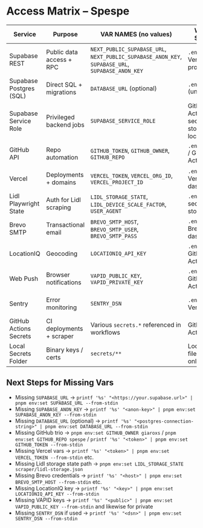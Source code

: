 # Access Matrix – Spespe

| Service | Purpose | VAR NAMES (no values) | Where Stored | How Codex Uses It | Verify Command |
| --- | --- | --- | --- | --- | --- |
| Supabase REST | Public data access + RPC | `NEXT_PUBLIC_SUPABASE_URL`, `NEXT_PUBLIC_SUPABASE_ANON_KEY`, `SUPABASE_URL`, `SUPABASE_ANON_KEY` | `.env.local`, Vercel project env | Configure Supabase client on web & tooling scripts | `pnpm access:check` |
| Supabase Postgres (SQL) | Direct SQL + migrations | `DATABASE_URL` (optional) | `.env.local` (unset) | Run migrations / ad-hoc SQL via CLI | `pnpm access:check` |
| Supabase Service Role | Privileged backend jobs | `SUPABASE_SERVICE_ROLE` | GitHub Actions secret (not stored locally) | Scraper + migrations (server-side) | `pnpm env:print` |
| GitHub API | Repo automation | `GITHUB_TOKEN`, `GITHUB_OWNER`, `GITHUB_REPO` | `.env.local` / GitHub Actions | Trigger PRs, labels, status checks | `pnpm access:check` |
| Vercel | Deployments + domains | `VERCEL_TOKEN`, `VERCEL_ORG_ID`, `VERCEL_PROJECT_ID` | `.env.local`, Vercel dashboard | Manage deployments, inspect builds | `pnpm access:check` |
| Lidl Playwright State | Auth for Lidl scraping | `LIDL_STORAGE_STATE`, `LIDL_DEVICE_SCALE_FACTOR`, `USER_AGENT` | `.env.local`, secrets/ storage file | Feed crawler session + hi-res tuning | `pnpm access:check` |
| Brevo SMTP | Transactional email | `BREVO_SMTP_HOST`, `BREVO_SMTP_USER`, `BREVO_SMTP_PASS` | `.env.local`, Brevo dashboard | Send magic link or digest emails | `pnpm access:check` |
| LocationIQ | Geocoding | `LOCATIONIQ_API_KEY` | `.env.local`, GitHub Actions | Geocode store + user addresses | `pnpm access:check` |
| Web Push | Browser notifications | `VAPID_PUBLIC_KEY`, `VAPID_PRIVATE_KEY` | `.env.local`, GitHub Actions | Sign push payloads, register clients | `pnpm access:check` |
| Sentry | Error monitoring | `SENTRY_DSN` | `.env.local`, Vercel | Capture frontend/scraper errors | `pnpm env:print` |
| GitHub Actions Secrets | CI deployments + scraper | Various `secrets.*` referenced in workflows | GitHub Actions | Keeps hourly scraper + deploy jobs running | Inspect workflow YAML |
| Local Secrets Folder | Binary keys / certs | `secrets/**` | Local filesystem only | Stores VAPID or SSL exports when generated | Manual |

## Next Steps for Missing Vars
- Missing `SUPABASE_URL` → `printf '%s' "<https://your.supabase.url>" | pnpm env:set SUPABASE_URL --from-stdin`
- Missing `SUPABASE_ANON_KEY` → `printf '%s' "<anon-key>" | pnpm env:set SUPABASE_ANON_KEY --from-stdin`
- Missing `DATABASE_URL` (optional) → `printf '%s' "<postgres-connection-string>" | pnpm env:set DATABASE_URL --from-stdin`
- Missing GitHub trio → `pnpm env:set GITHUB_OWNER giaroxs` / `pnpm env:set GITHUB_REPO spespe` / `printf '%s' "<token>" | pnpm env:set GITHUB_TOKEN --from-stdin`
- Missing Vercel vars → `printf '%s' "<token>" | pnpm env:set VERCEL_TOKEN --from-stdin` etc.
- Missing Lidl storage state path → `pnpm env:set LIDL_STORAGE_STATE scraper/lidl-storage.json`
- Missing Brevo credentials → `printf '%s' "<host>" | pnpm env:set BREVO_SMTP_HOST --from-stdin` etc.
- Missing LocationIQ key → `printf '%s' "<key>" | pnpm env:set LOCATIONIQ_API_KEY --from-stdin`
- Missing VAPID keys → `printf '%s' "<public>" | pnpm env:set VAPID_PUBLIC_KEY --from-stdin` and likewise for private
- Missing `SENTRY_DSN` if used → `printf '%s' "<dsn>" | pnpm env:set SENTRY_DSN --from-stdin`
